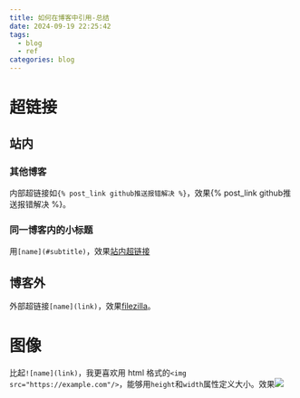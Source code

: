 ```yaml
---
title: 如何在博客中引用-总结
date: 2024-09-19 22:25:42
tags:
  - blog
  - ref
categories: blog
---
```


<meta name="referrer" content="no-referrer" />

<!-- toc -->

# 超链接

## 站内

### 其他博客

内部超链接如`{% post_link github推送报错解决 %}`，效果{% post_link github推送报错解决 %}。

### 同一博客内的小标题

用`[name](#subtitle)`，效果[站内超链接](#站内)

## 博客外

外部超链接`[name](link)`，效果[filezilla](https://filezilla-project.org/)。

# 图像

比起`![name](link)`，我更喜欢用 html 格式的`<img src="https://example.com"/>`，能够用`height`和`width`属性定义大小。效果<img src="https://gitee.com/dwd1201/image/raw/master/202409161727634.png"/>
